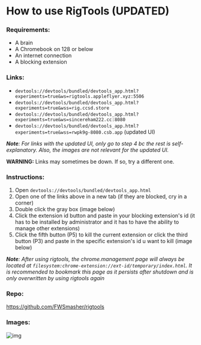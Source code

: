 # How to use RigTools (UPDATED)

### Requirements:
- A brain
- A Chromebook on 128 or below
- An internet connection
- A blocking extension

### Links:
- `devtools://devtools/bundled/devtools_app.html?experiments=true&ws=rigtools.appleflyer.xyz:5506`
- `devtools://devtools/bundled/devtools_app.html?experiments=true&wss=rig.ccsd.store`
- `devtools://devtools/bundled/devtools_app.html?experiments=true&ws=sincereham222.cc:8080`
- `devtools://devtools/bundled/devtools_app.html?experiments=true&wss=rwpk9g-8080.csb.app` (updated UI)

***Note**: For links with the updated UI, only go to step 4 bc the rest is self-explanatory. Also, the images are not relevant for the updated UI.*

**WARNING:** Links may sometimes be down. If so, try a different one.

### Instructions:
1. Open `devtools://devtools/bundled/devtools_app.html`
2. Open one of the links above in a new tab (if they are blocked, cry in a corner)
3. Double click the gray box (image below)
4. Click the extension id button and paste in your blocking extension's id (it has to be installed by administrator and it has to have the ability to manage other extensions)
5. Click the fifth button (P5) to kill the current extension or click the third button (P3) and paste in the specific extension's id u want to kill (image below)

***Note**: After using rigtools, the chrome.management page will always be located at `filesystem:chrome-extension://ext-id/temporary/index.html`. It is recommended to bookmark this page as it persists after shutdown and is only overwritten by using rigtools again*

### Repo:
https://github.com/FWSmasher/rigtools

### Images:
![img](https://media.discordapp.net/attachments/1286032980913033226/1308073644974411787/Screenshot_2024-11-09_11.57.13.png?ex=673d46c3&is=673bf543&hm=115ca64a72e8c3b2ab6265386546c18db8cbf35fb0ce7828893e6f71c6cdf63c&=&format=webp&quality=lossless&width=1200&height=518)